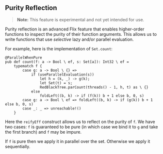 ## Purity Reflection

> **Note:** This feature is experimental and not yet intended for use.

Purity reflection is an advanced Flix feature that enables higher-order functions to inspect
the purity of their function arguments. This allows us to write functions that use _selective_ lazy
and/or parallel evaluation.

For example, here is the implementation of `Set.count`:

```flix
@ParallelWhenPure
pub def count(f: a -> Bool \ ef, s: Set[a]): Int32 \ ef =
    typematch f {
        case g: a -> Bool \ {} =>
            if (useParallelEvaluation(s))
                let h = (k, _) -> g(k);
                let Set(t) = s;
                RedBlackTree.parCount(threads() - 1, h, t) as \ {}
            else
                foldLeft((b, k) -> if (f(k)) b + 1 else b, 0, s)
        case g: a -> Bool \ ef => foldLeft((b, k) -> if (g(k)) b + 1 else b, 0, s)
        case _: _ => unreachable!()
    }
```

Here the `reifyEff` construct allows us to reflect on the purity of `f`.
We have two cases: `f` is guaranteed to be pure (in which case we bind it to `g` and
take the first branch) and `f` may be impure.

If `f` is pure then we apply it in parallel over the set. Otherwise we apply it
sequentially.
